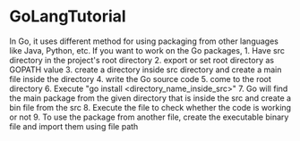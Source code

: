 # GoLangTutorial
In Go, it uses different method for using packaging from other languages like Java, Python, etc.
If you want to work on the Go packages, 
    1. Have src directory in the project's root directory
    2. export or set root directory as GOPATH value
    3. create a directory inside src directory and create a main file inside the directory
    4. write the Go source code
    5. come to the root directory
    6. Execute "go install <directory_name_inside_src>"
    7. Go will find the main package from the given directory that is inside the src
        and create a bin file from the src
    8. Execute the file to check whether the code is working or not
    9. To use the package from another file, create the executable binary file and import them using file       path
